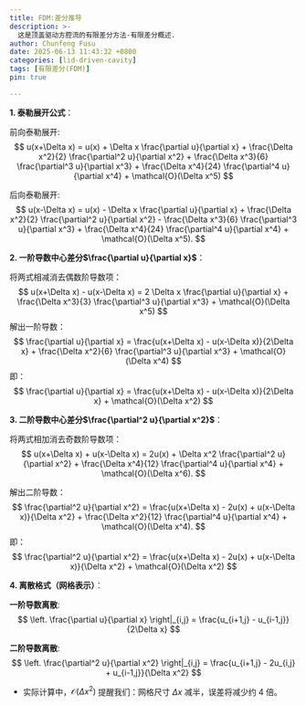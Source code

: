 ```yaml
---
title: FDM:差分推导
description: >-
  这是顶盖驱动方腔流的有限差分方法-有限差分概述.
author: Chunfeng Fusu
date: 2025-06-13 11:43:32 +0800
categories: [lid-driven-cavity]
tags: [有限差分(FDM)]
pin: true

---
```


**1. 泰勒展开公式**：

前向泰勒展开:
$$
u(x+\Delta x) = u(x) + \Delta x \frac{\partial u}{\partial x} + \frac{\Delta x^2}{2} \frac{\partial^2 u}{\partial x^2} + \frac{\Delta x^3}{6} \frac{\partial^3 u}{\partial x^3} + \frac{\Delta x^4}{24} \frac{\partial^4 u}{\partial x^4} + \mathcal{O}(\Delta x^5)
$$

后向泰勒展开:
$$
u(x-\Delta x) = u(x) - \Delta x \frac{\partial u}{\partial x} + \frac{\Delta x^2}{2} \frac{\partial^2 u}{\partial x^2} - \frac{\Delta x^3}{6} \frac{\partial^3 u}{\partial x^3} + \frac{\Delta x^4}{24} \frac{\partial^4 u}{\partial x^4} + \mathcal{O}(\Delta x^5).
$$

**2. 一阶导数中心差分$\frac{\partial u}{\partial x}$**：   

将两式相减消去偶数阶导数项：
$$
u(x+\Delta x) - u(x-\Delta x) = 2 \Delta x \frac{\partial u}{\partial x} + \frac{\Delta x^3}{3} \frac{\partial^3 u}{\partial x^3} + \mathcal{O}(\Delta x^5)
$$
解出一阶导数：
$$
\frac{\partial u}{\partial x} = \frac{u(x+\Delta x) - u(x-\Delta x)}{2\Delta x} + \frac{\Delta x^2}{6} \frac{\partial^3 u}{\partial x^3} + \mathcal{O}(\Delta x^4)
$$
即：
$$
\frac{\partial u}{\partial x} = \frac{u(x+\Delta x) - u(x-\Delta x)}{2\Delta x} + \mathcal{O}(\Delta x^2)
$$

**3. 二阶导数中心差分$\frac{\partial^2 u}{\partial x^2}$**：   

将两式相加消去奇数阶导数项：
$$
u(x+\Delta x) + u(x-\Delta x) = 2u(x) + \Delta x^2 \frac{\partial^2 u}{\partial x^2} + \frac{\Delta x^4}{12} \frac{\partial^4 u}{\partial x^4} + \mathcal{O}(\Delta x^6).
$$

解出二阶导数：
$$
\frac{\partial^2 u}{\partial x^2} = \frac{u(x+\Delta x) - 2u(x) + u(x-\Delta x)}{\Delta x^2} + \frac{\Delta x^2}{12} \frac{\partial^4 u}{\partial x^4} + \mathcal{O}(\Delta x^4).
$$
即：
$$
\frac{\partial^2 u}{\partial x^2} = \frac{u(x+\Delta x) - 2u(x) + u(x-\Delta x)}{\Delta x^2} + \mathcal{O}(\Delta x^2)
$$

**4. 离散格式（网格表示）**：

**一阶导数离散**:
$$
\left. \frac{\partial u}{\partial x} \right|_{i,j} = \frac{u_{i+1,j} - u_{i-1,j}}{2\Delta x}
$$

**二阶导数离散**:
$$
\left. \frac{\partial^2 u}{\partial x^2} \right|_{i,j} = \frac{u_{i+1,j} - 2u_{i,j} + u_{i-1,j}}{\Delta x^2}
$$

- 实际计算中，$\mathcal{O}(\Delta x^2)$ 提醒我们：网格尺寸 $\Delta x$ 减半，误差将减少约 4 倍。
